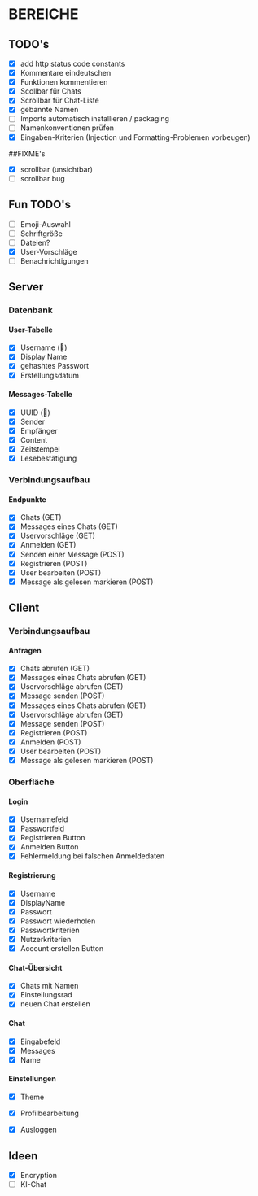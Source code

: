 # BEREICHE
## TODO's
- [x] add http status code constants
- [x] Kommentare eindeutschen
- [x] Funktionen kommentieren
- [x] Scollbar für Chats
- [x] Scrollbar für Chat-Liste
- [x] gebannte Namen
- [ ] Imports automatisch installieren / packaging
- [ ] Namenkonventionen prüfen
- [x] Eingaben-Kriterien (Injection und Formatting-Problemen vorbeugen)

##FIXME's
- [x] scrollbar (unsichtbar)
- [ ] scrollbar bug
## Fun TODO's
- [ ] Emoji-Auswahl
- [ ] Schriftgröße
- [ ] Dateien?
- [x] User-Vorschläge
- [ ] Benachrichtigungen
## Server
### Datenbank
#### User-Tabelle
- [x] Username (🔑)
- [x] Display Name
- [x] gehashtes Passwort
- [x] Erstellungsdatum
#### Messages-Tabelle
- [x] UUID (🔑)
- [x] Sender
- [x] Empfänger
- [x] Content
- [x] Zeitstempel
- [x] Lesebestätigung
### Verbindungsaufbau
#### Endpunkte
- [x] Chats (GET)
- [x] Messages eines Chats (GET)
- [x] Uservorschläge (GET)
- [x] Anmelden (GET)
- [x] Senden einer Message (POST)
- [x] Registrieren (POST)
- [x] User bearbeiten (POST)
- [x] Message als gelesen markieren (POST)

## Client
### Verbindungsaufbau
#### Anfragen
- [x] Chats abrufen (GET)
- [x] Messages eines Chats abrufen (GET)
- [x] Uservorschläge abrufen (GET)
- [x] Message senden (POST)
- [x] Messages eines Chats abrufen (GET)
- [x] Uservorschläge abrufen (GET)
- [x] Message senden (POST)
- [x] Registrieren (POST)
- [x] Anmelden (POST)
- [x] User bearbeiten (POST)
- [x] Message als gelesen markieren (POST)
### Oberfläche
#### Login
- [x] Usernamefeld
- [x] Passwortfeld
- [x] Registrieren Button
- [x] Anmelden Button
- [x] Fehlermeldung bei falschen Anmeldedaten
#### Registrierung
- [x] Username
- [x] DisplayName
- [x] Passwort
- [x] Passwort wiederholen
- [x] Passwortkriterien
- [x] Nutzerkriterien
- [x] Account erstellen Button
#### Chat-Übersicht
- [x] Chats mit Namen
- [x] Einstellungsrad
- [x] neuen Chat erstellen
#### Chat
- [x] Eingabefeld
- [x] Messages
- [x] Name
#### Einstellungen
- [x] Theme
- [x] Profilbearbeitung
- [x] Ausloggen


## Ideen
- [x] Encryption
- [ ] KI-Chat